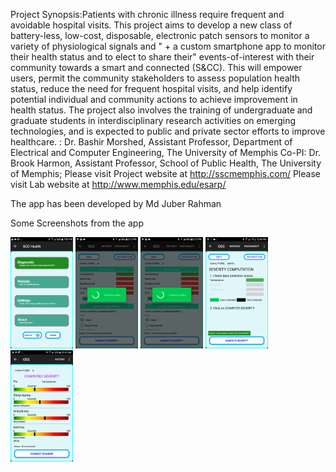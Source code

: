 Project Synopsis:Patients with chronic illness require frequent and avoidable hospital visits. This project aims to develop a new class of battery-less, low-cost, disposable, electronic patch sensors to monitor a variety of physiological signals and " + a custom smartphone app to monitor their health status and to elect to share their" events-of-interest with their community towards a smart and connected (S&CC). This will empower users, permit the community stakeholders to assess population health status, reduce the need for frequent hospital visits, and help identify potential individual and community actions to achieve improvement in health status. The project also involves the training of undergraduate and graduate students in interdisciplinary research activities on emerging technologies, and is expected to public and private sector efforts to improve healthcare. : Dr. Bashir Morshed, Assistant Professor, Department of Electrical and Computer Engineering, The University of Memphis Co-PI: Dr. Brook Harmon, Assistant Professor, School of Public Health, The University of Memphis;
Please visit Project website at http://sscmemphis.com/
Please visit Lab website at http://www.memphis.edu/esarp/

The app has been developed by Md Juber Rahman

Some Screenshots from the app 
<p float="left">
  <img src="https://github.com/juberrahman/SCCHealth_v2.0/blob/master/Screenshot_20170925-195051%5B1%5D.png" width="100" />
  <img src="https://github.com/juberrahman/SCCHealth_v2.0/blob/master/Screenshot_20171107-141246%5B1%5D.png" width="100" />
  <img src="https://github.com/juberrahman/SCCHealth_v2.0/blob/master/Screenshot_20171107-141246%5B1%5D.png" width="100" />
  <img src="https://github.com/juberrahman/SCCHealth_v2.0/blob/master/Screenshot_20180724-124500%5B1%5D.png" width="100" />  
  <img src="https://github.com/juberrahman/SCCHealth_v2.0/blob/master/Screenshot_20171003-104234%5B1%5D.png" width="100" />
</p>
